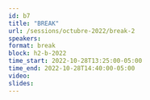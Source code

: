 ```yaml
---
id: b7
title: "BREAK"
url: /sessions/octubre-2022/break-2
speakers:
format: break
block: h2-b-2022
time_start: 2022-10-28T13:25:00-05:00
time_end: 2022-10-28T14:40:00-05:00
video:
slides:
---
```

